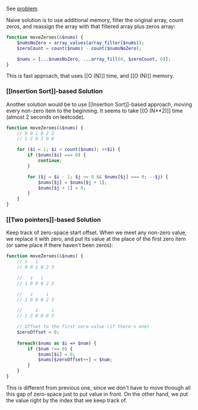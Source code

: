 See [problem](https://leetcode.com/problems/move-zeroes/description/?envType=study-plan-v2&envId=leetcode-75).

Naive solution is to use additional memory, filter the original array, count zeros, and reassign the array with that filtered array plus zeros array:

```php
function moveZeroes(&$nums) {
    $numsNoZero = array_values(array_filter($nums));
    $zeroCount = count($nums) - count($numsNoZero);

    $nums = [...$numsNoZero, ...array_fill(0, $zeroCount, 0)];
}
```

This is fast approach, that uses [[O (N)]] time, and [[O (N)]] memory.

### [[Insertion Sort]]-based Solution

Another solution would be to use [[Insertion Sort]]-based approach, moving every non-zero item to the beginning. 
It seems to take [[O (N**2)]] time (almost 2 seconds on leetcode).

```php
function moveZeroes(&$nums) {
    // 0 0 1 0 2 3
    // 1 2 0 3 0 0

    for ($i = 1; $i < count($nums); ++$i) {
        if ($nums[$i] === 0) {
            continue;
        }

        for ($j = $i - 1; $j >= 0 && $nums[$j] === 0; --$j) {
            $nums[$j] = $nums[$j + 1];
            $nums[$j + 1] = 0;
        }
    }
}
```

### [[Two pointers]]-based Solution

Keep track of zero-space start offset. When we meet any non-zero value, we replace it with zero, and put its value at the place of the first zero item (or same place if there haven't been zeros):

```php
function moveZeroes(&$nums) {
    // z   i
    // 0 0 1 0 2 3

    //   z   i
    // 1 0 0 0 2 3

    //   z     i
    // 1 0 0 0 2 3

    //     z     i
    // 1 2 0 0 0 3

	// Offset to the first zero-value (if there's one)
	$zeroOffset = 0;
	
	foreach($nums as $i => $num) {
	    if ($num !== 0) {
	        $nums[$i] = 0;
	        $nums[$zeroOffset++] = $num;
	    }
	}
}
```

This is different from previous one, since we don't have to move through all this gap of zero-space just to put value in front. On the other hand, we put the value right by the index that we keep track of.